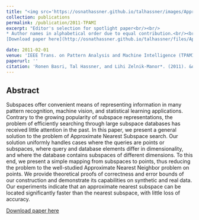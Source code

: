 ```yaml
---
title: "<img src='https://osnathassner.github.io/talhassner/images/ApproximateNearestSubspaceSearch - Icon.jpg' width='80'>Approximate Nearest Subspace Search"
collection: publications
permalink: /publication/2011-TPAMI
excerpt: "Editor's selection for spotlight paper<br/><br/>
* Author names in alphabetical order due to equal contribution.<br/><br/>
[Download paper here](http://osnathassner.github.io/talhassner/files/ApproximateNearestSubspaceSearch_PAMI.pdf) "

date: 2011-02-01
venue: 'IEEE Trans. on Pattern Analysis and Machine Intelligence (TPAMI), 33(2)'
paperurl: ''
citation: 'Ronen Basri, Tal Hassner, and Lihi Zelnik-Manor*. (2011). &quot;Approximate Nearest Subspace Search.&quot; <i>IEEE Trans. on Pattern Analysis and Machine Intelligence (TPAMI), 33(2)</i>.'
---
```


Abstract
------
Subspaces offer convenient means of representing information in many pattern recognition, machine vision, and statistical learning applications. Contrary to the growing popularity of subspace representations, the problem of efficiently searching through large subspace databases has received little attention in the past. In this paper, we present a general solution to the problem of Approximate Nearest Subspace search. Our solution uniformly handles cases where the queries are points or subspaces, where query and database elements differ in dimensionality, and where the database contains subspaces of different dimensions. To this end, we present a simple mapping from subspaces to points, thus reducing the problem to the well-studied Approximate Nearest Neighbor problem on points. We provide theoretical proofs of correctness and error bounds of our construction and demonstrate its capabilities on synthetic and real data. Our experiments indicate that an approximate nearest subspace can be located significantly faster than the nearest subspace, with little loss of accuracy.


[Download paper here](http://osnathassner.github.io/talhassner/files/ApproximateNearestSubspaceSearch_PAMI.pdf)

